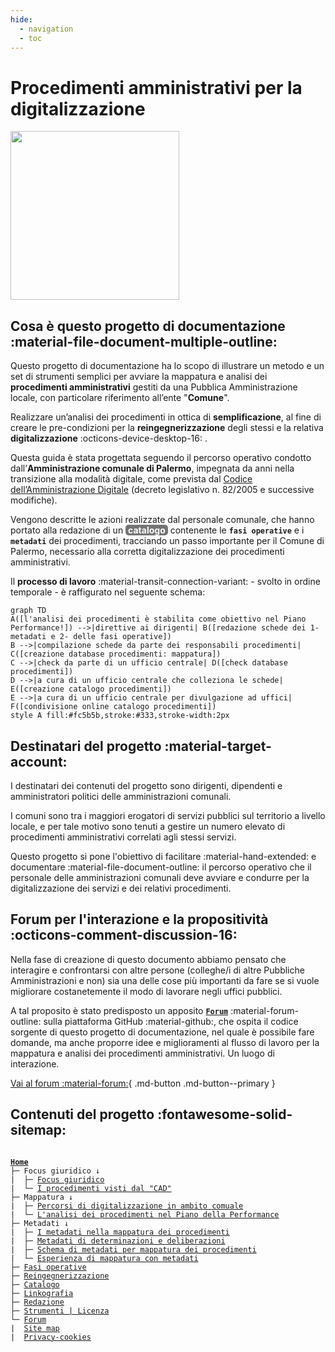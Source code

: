 ```yaml
---
hide:
  - navigation
  - toc
---
```


# Procedimenti amministrativi per la digitalizzazione
<img src="https://github.com/UO-TransizioneDigitaleComunePalermo/mappatura-procedimenti-amministrativi/blob/main/docs/img/procedimenti-logo1.png?raw=true" width="270">


## Cosa è questo progetto di documentazione :material-file-document-multiple-outline:
Questo progetto di documentazione ha lo scopo di illustrare un metodo e un set di strumenti semplici per avviare la mappatura e analisi dei **procedimenti amministrativi** gestiti da una Pubblica Amministrazione locale, con particolare riferimento all’ente "**Comune**".

Realizzare un’analisi dei procedimenti in ottica di **semplificazione**, al fine di creare le pre-condizioni per la **reingegnerizzazione** degli stessi e la relativa **digitalizzazione** :octicons-device-desktop-16: .

Questa guida è stata progettata seguendo il percorso operativo condotto dall’**Amministrazione comunale di Palermo**, impegnata da anni nella transizione alla modalità digitale, come prevista dal [Codice dell’Amministrazione Digitale](https://docs.italia.it/italia/piano-triennale-ict/codice-amministrazione-digitale-docs/it/v2021-07-30/index.html) (decreto legislativo n. 82/2005 e successive modifiche). 

Vengono descritte le azioni realizzate dal personale comunale, che hanno portato alla redazione di un <span style="background-color: #757474; color: #ffffff; padding: 0px 4px; border-radius: 5px;"><b>catalogo</b></span> contenente le **`fasi operative`** e i **`metadati`** dei procedimenti, tracciando un passo importante per il Comune di Palermo, necessario alla corretta digitalizzazione dei procedimenti amministrativi.

Il **processo di lavoro** :material-transit-connection-variant: - svolto in ordine temporale - è raffigurato nel seguente schema:
``` mermaid
graph TD
A([l'analisi dei procedimenti è stabilita come obiettivo nel Piano Performance!]) -->|direttive ai dirigenti| B([redazione schede dei 1- metadati e 2- delle fasi operative])
B -->|compilazione schede da parte dei responsabili procedimenti| C([creazione database procedimenti: mappatura]) 
C -->|check da parte di un ufficio centrale| D([check database procedimenti]) 
D -->|a cura di un ufficio centrale che colleziona le schede| E([creazione catalogo procedimenti]) 
E -->|a cura di un ufficio centrale per divulgazione ad uffici| F([condivisione online catalogo procedimenti])
style A fill:#fc5b5b,stroke:#333,stroke-width:2px  
```
<!-- era fill:#f9f -->

## Destinatari del progetto :material-target-account:
I destinatari dei contenuti del progetto sono dirigenti, dipendenti e amministratori politici delle amministrazioni comunali.

I comuni sono tra i maggiori erogatori di servizi pubblici sul territorio a livello locale, e per tale motivo sono tenuti a gestire un numero elevato di procedimenti amministrativi correlati agli stessi servizi. 

Questo progetto si pone l'obiettivo di facilitare :material-hand-extended: e documentare :material-file-document-outline: il percorso operativo che il personale delle amministrazioni comunali deve avviare e condurre per la digitalizzazione dei servizi e dei relativi procedimenti.


## Forum per l'interazione e la propositività :octicons-comment-discussion-16:
Nella fase di creazione di questo documento abbiamo pensato che interagire e confrontarsi con altre persone (colleghe/i di altre Pubbliche Amministrazioni e non) sia una delle cose più importanti da fare se si vuole migliorare costanetemente il modo di lavorare negli uffici pubblici. 

A tal proposito è stato predisposto un apposito [**`Forum`**](https://github.com/UO-TransizioneDigitaleComunePalermo/mappatura-procedimenti-amministrativi/discussions) :material-forum-outline: sulla piattaforma GitHub :material-github:, che ospita il codice sorgente di questo progetto di documentazione, nel quale è possibile fare domande, ma anche proporre idee e miglioramenti al flusso di lavoro per la mappatura e analisi dei procedimenti amministrativi. Un luogo di interazione. 

[Vai al forum :material-forum:](https://github.com/UO-TransizioneDigitaleComunePalermo/mappatura-procedimenti-amministrativi/discussions){ .md-button .md-button--primary }


## Contenuti del progetto :fontawesome-solid-sitemap:

<pre><code>
<a href="https://uo-transizionedigitalecomunepalermo.github.io/mappatura-procedimenti-amministrativi/" target="_self"><b>Home</b></a>
├─ Focus giuridico &#8595; 
|  ├─ <a href="https://uo-transizionedigitalecomunepalermo.github.io/mappatura-procedimenti-amministrativi/contenuti/focus-giuridico/" target="_self">Focus giuridico</a>
|  └─ <a href="https://uo-transizionedigitalecomunepalermo.github.io/mappatura-procedimenti-amministrativi/contenuti/cad/" target="_self">I procedimenti visti dal "CAD"</a>
├─ Mappatura &#8595;
|  ├─ <a href="https://uo-transizionedigitalecomunepalermo.github.io/mappatura-procedimenti-amministrativi/contenuti/digitalizzazione-ambito-comunale/" target="_self">Percorsi di digitalizzazione in ambito comuale</a>
|  └─ <a href="https://uo-transizionedigitalecomunepalermo.github.io/mappatura-procedimenti-amministrativi/contenuti/esperienza-analisi/" target="_self">L'analisi dei procedimenti nel Piano della Performance</a>
├─ Metadati &#8595;
|  ├─ <a href="https://uo-transizionedigitalecomunepalermo.github.io/mappatura-procedimenti-amministrativi/contenuti/metadati/" target="_self">I metadati nella mappatura dei procedimenti</a>
|  ├─ <a href="https://uo-transizionedigitalecomunepalermo.github.io/mappatura-procedimenti-amministrativi/contenuti/metadati-determinazione-deliberazione/" target="_self">Metadati di determinazioni e deliberazioni</a>
|  ├─ <a href="https://uo-transizionedigitalecomunepalermo.github.io/mappatura-procedimenti-amministrativi/contenuti/schema-metadati/" target="_self">Schema di metadati per mappatura dei procedimenti</a>
|  └─ <a href="https://uo-transizionedigitalecomunepalermo.github.io/mappatura-procedimenti-amministrativi/contenuti/esperienza-metadatazione/" target="_self">Esperienza di mappatura con metadati</a>   
├─ <a href="https://uo-transizionedigitalecomunepalermo.github.io/mappatura-procedimenti-amministrativi/contenuti/fasi-operative/" target="_self">Fasi operative</a>
├─ <a href="https://uo-transizionedigitalecomunepalermo.github.io/mappatura-procedimenti-amministrativi/contenuti/reingegnerizzazione/" target="_self">Reingegnerizzazione</a>
├─ <a href="https://uo-transizionedigitalecomunepalermo.github.io/mappatura-procedimenti-amministrativi/contenuti/catalogo/" target="_self">Catalogo</a>
├─ <a href="https://uo-transizionedigitalecomunepalermo.github.io/mappatura-procedimenti-amministrativi/contenuti/linkografia/" target="_self">Linkografia</a>
├─ <a href="https://uo-transizionedigitalecomunepalermo.github.io/mappatura-procedimenti-amministrativi/contenuti/redazione/" target="_self">Redazione</a>
├─ <a href="https://uo-transizionedigitalecomunepalermo.github.io/mappatura-procedimenti-amministrativi/contenuti/strumenti/" target="_self">Strumenti | Licenza</a>
└─ <a href="https://github.com/UO-TransizioneDigitaleComunePalermo/mappatura-procedimenti-amministrativi/discussions" target="_self">Forum</a>
|  <a href="https://uo-transizionedigitalecomunepalermo.github.io/mappatura-procedimenti-amministrativi/site-map/" target="_blank">Site map</a>
|  <a href="https://uo-transizionedigitalecomunepalermo.github.io/mappatura-procedimenti-amministrativi/privacy/" target="_blank">Privacy-cookies</a>
</code></pre>
